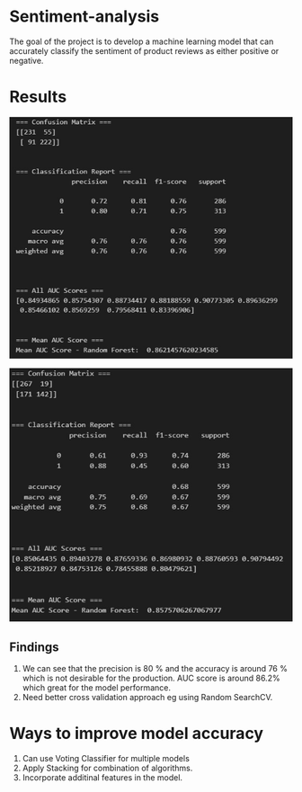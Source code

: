 # Sentiment-analysis
The goal of the project is to develop a machine learning model that can accurately classify the sentiment of product reviews as either positive or negative.

# Results
![](https://github.com/pranavspatel/Sentiment-Analysis/blob/main/images/image1.jpg)


![](https://github.com/pranavspatel/Sentiment-Analysis/blob/main/images/image2.jpg)

## Findings
1. We can see that the precision is 80 % and the accuracy is around 76 % which is not desirable for the production. AUC score is around 86.2% which great for the model performance.
2. Need better cross validation approach eg using Random SearchCV.

# Ways to improve model accuracy 
1. Can use Voting Classifier for multiple models 
2. Apply Stacking for combination of algorithms.
3. Incorporate additinal features in the model. 

